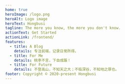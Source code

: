 ```yaml
---
home: true
heroImage: /logo.png
heroAlt: Logo image
heroText: Hongbusi
tagline: The more you know, the more you don't know.
actionText: Get Started
actionLink: /frontend/
features:
  - title: A Blog
    details: 专注前端，记录日常所得。
  - title: For Me
    details: 桃李不言，下自成蹊！
  - title: For Future
    details: 不登高山，不知天之大；不临深谷，不知地之厚也。
footer: Copyright © 2020-present Hongbusi
---
```

